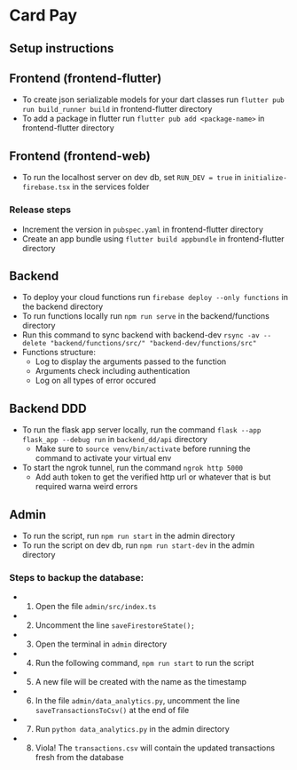# Card Pay

## Setup instructions

## Frontend (frontend-flutter)

-   To create json serializable models for your dart classes run `flutter pub run build_runner build` in frontend-flutter directory
-   To add a package in flutter run `flutter pub add <package-name>` in frontend-flutter directory

## Frontend (frontend-web)

-   To run the localhost server on dev db, set `RUN_DEV = true` in `initialize-firebase.tsx`
    in the services folder

### Release steps

-   Increment the version in `pubspec.yaml` in frontend-flutter directory
-   Create an app bundle using `flutter build appbundle` in frontend-flutter directory

## Backend

-   To deploy your cloud functions run `firebase deploy --only functions` in the backend directory
-   To run functions locally run `npm run serve` in the backend/functions directory
-   Run this command to sync backend with backend-dev `rsync -av --delete "backend/functions/src/" "backend-dev/functions/src"`
-   Functions structure:
    -   Log to display the arguments passed to the function
    -   Arguments check including authentication
    -   Log on all types of error occured


## Backend DDD
- To run the flask app server locally, run the command `flask --app flask_app --debug run` in `backend_dd/api` directory
    - Make sure to `source venv/bin/activate` before running the command to activate your virtual env
- To start the ngrok tunnel, run the command `ngrok http 5000`
    - Add auth token to get the verified http url or whatever that is but required warna weird errors

## Admin

-   To run the script, run `npm run start` in the admin directory
-   To run the script on dev db, run `npm run start-dev` in the admin directory

### Steps to backup the database:

-   1. Open the file `admin/src/index.ts`
-   2. Uncomment the line `saveFirestoreState();`
-   3. Open the terminal in `admin` directory
-   4. Run the following command, `npm run start` to run the script
-   5. A new file will be created with the name as the timestamp
-   6. In the file `admin/data_analytics.py`, uncomment the line `saveTransactionsToCsv()` at the end of file
-   7. Run `python data_analytics.py` in the admin directory
-   8. Viola! The `transactions.csv` will contain the updated transactions fresh from the database
